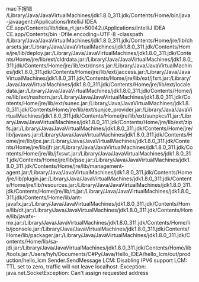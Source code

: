 
mac下报错
/Library/Java/JavaVirtualMachines/jdk1.8.0_311.jdk/Contents/Home/bin/java -javaagent:/Applications/IntelliJ IDEA CE.app/Contents/lib/idea_rt.jar=50042:/Applications/IntelliJ IDEA CE.app/Contents/bin -Dfile.encoding=UTF-8 -classpath /Library/Java/JavaVirtualMachines/jdk1.8.0_311.jdk/Contents/Home/jre/lib/charsets.jar:/Library/Java/JavaVirtualMachines/jdk1.8.0_311.jdk/Contents/Home/jre/lib/deploy.jar:/Library/Java/JavaVirtualMachines/jdk1.8.0_311.jdk/Contents/Home/jre/lib/ext/cldrdata.jar:/Library/Java/JavaVirtualMachines/jdk1.8.0_311.jdk/Contents/Home/jre/lib/ext/dnsns.jar:/Library/Java/JavaVirtualMachines/jdk1.8.0_311.jdk/Contents/Home/jre/lib/ext/jaccess.jar:/Library/Java/JavaVirtualMachines/jdk1.8.0_311.jdk/Contents/Home/jre/lib/ext/jfxrt.jar:/Library/Java/JavaVirtualMachines/jdk1.8.0_311.jdk/Contents/Home/jre/lib/ext/localedata.jar:/Library/Java/JavaVirtualMachines/jdk1.8.0_311.jdk/Contents/Home/jre/lib/ext/nashorn.jar:/Library/Java/JavaVirtualMachines/jdk1.8.0_311.jdk/Contents/Home/jre/lib/ext/sunec.jar:/Library/Java/JavaVirtualMachines/jdk1.8.0_311.jdk/Contents/Home/jre/lib/ext/sunjce_provider.jar:/Library/Java/JavaVirtualMachines/jdk1.8.0_311.jdk/Contents/Home/jre/lib/ext/sunpkcs11.jar:/Library/Java/JavaVirtualMachines/jdk1.8.0_311.jdk/Contents/Home/jre/lib/ext/zipfs.jar:/Library/Java/JavaVirtualMachines/jdk1.8.0_311.jdk/Contents/Home/jre/lib/javaws.jar:/Library/Java/JavaVirtualMachines/jdk1.8.0_311.jdk/Contents/Home/jre/lib/jce.jar:/Library/Java/JavaVirtualMachines/jdk1.8.0_311.jdk/Contents/Home/jre/lib/jfr.jar:/Library/Java/JavaVirtualMachines/jdk1.8.0_311.jdk/Contents/Home/jre/lib/jfxswt.jar:/Library/Java/JavaVirtualMachines/jdk1.8.0_311.jdk/Contents/Home/jre/lib/jsse.jar:/Library/Java/JavaVirtualMachines/jdk1.8.0_311.jdk/Contents/Home/jre/lib/management-agent.jar:/Library/Java/JavaVirtualMachines/jdk1.8.0_311.jdk/Contents/Home/jre/lib/plugin.jar:/Library/Java/JavaVirtualMachines/jdk1.8.0_311.jdk/Contents/Home/jre/lib/resources.jar:/Library/Java/JavaVirtualMachines/jdk1.8.0_311.jdk/Contents/Home/jre/lib/rt.jar:/Library/Java/JavaVirtualMachines/jdk1.8.0_311.jdk/Contents/Home/lib/ant-javafx.jar:/Library/Java/JavaVirtualMachines/jdk1.8.0_311.jdk/Contents/Home/lib/dt.jar:/Library/Java/JavaVirtualMachines/jdk1.8.0_311.jdk/Contents/Home/lib/javafx-mx.jar:/Library/Java/JavaVirtualMachines/jdk1.8.0_311.jdk/Contents/Home/lib/jconsole.jar:/Library/Java/JavaVirtualMachines/jdk1.8.0_311.jdk/Contents/Home/lib/packager.jar:/Library/Java/JavaVirtualMachines/jdk1.8.0_311.jdk/Contents/Home/lib/sa-jdi.jar:/Library/Java/JavaVirtualMachines/jdk1.8.0_311.jdk/Contents/Home/lib/tools.jar:/Users/hyh/Documents/C#Py/Java/Hello_IDEA/hello_lcm/out/production/hello_lcm Sender.SendMessage
LCM: Disabling IPV6 support
LCM: TTL set to zero, traffic will not leave localhost.
Exception: java.net.SocketException: Can't assign requested address